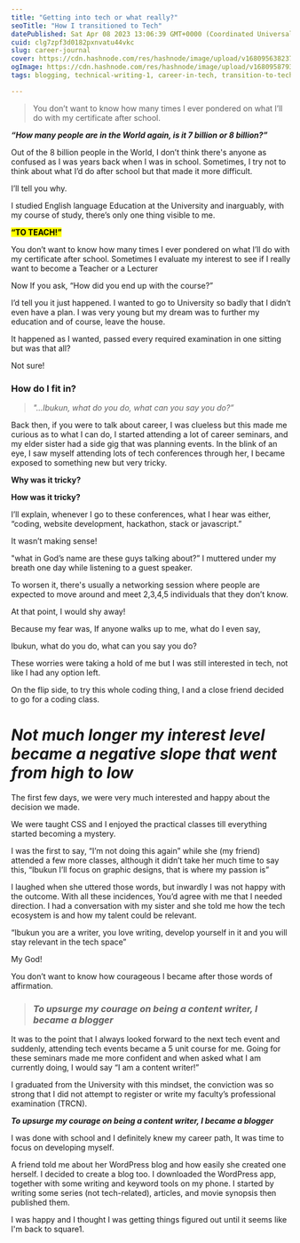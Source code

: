 ```yaml
---
title: "Getting into tech or what really?"
seoTitle: "How I transitioned to Tech"
datePublished: Sat Apr 08 2023 13:06:39 GMT+0000 (Coordinated Universal Time)
cuid: clg7zpf3d0182pxnvatu44vkc
slug: career-journal
cover: https://cdn.hashnode.com/res/hashnode/image/upload/v1680956382373/901b3b0b-fa52-4c4b-858b-0ba43b46dc7a.png
ogImage: https://cdn.hashnode.com/res/hashnode/image/upload/v1680958793048/30c23590-d564-4c0a-905f-7176fe9a7c1f.png
tags: blogging, technical-writing-1, career-in-tech, transition-to-tech

---
```


> You don’t want to know how many times I ever pondered on what I’ll do with my certificate after school.

***“How many people are in the World again, is it 7 billion or 8 billion?”***

Out of the 8 billion people in the World, I don’t think there's anyone as confused as I was years back when I was in school. Sometimes, I try not to think about what I’d do after school but that made it more difficult.

I’ll tell you why.

I studied English language Education at the University and inarguably, with my course of study, there’s only one thing visible to me.

**<mark>“TO TEACH!”</mark>**

You don’t want to know how many times I ever pondered on what I’ll do with my certificate after school. Sometimes I evaluate my interest to see if I really want to become a Teacher or a Lecturer

Now If you ask, “How did you end up with the course?”

I’d tell you it just happened. I wanted to go to University so badly that I didn’t even have a plan. I was very young but my dream was to further my education and of course, leave the house.

It happened as I wanted, passed every required examination in one sitting but was that all?

Not sure!

### **How do I fit in?**

> *"...Ibukun, what do you do, what can you say you do?”*

Back then, if you were to talk about career, I was clueless but this made me curious as to what I can do, I started attending a lot of career seminars, and my elder sister had a side gig that was planning events. In the blink of an eye, I saw myself attending lots of tech conferences through her, I became exposed to something new but very tricky.

**Why was it tricky?**

**How was it tricky?**

I’ll explain, whenever I go to these conferences, what I hear was either, “coding, website development, hackathon, stack or javascript.”

It wasn’t making sense!

"what in God’s name are these guys talking about?” I muttered under my breath one day while listening to a guest speaker.

To worsen it, there's usually a networking session where people are expected to move around and meet 2,3,4,5 individuals that they don’t know.

At that point, I would shy away!

Because my fear was, If anyone walks up to me, what do I even say,

Ibukun, what do you do, what can you say you do?

These worries were taking a hold of me but I was still interested in tech, not like I had any option left.

On the flip side, to try this whole coding thing, I and a close friend decided to go for a coding class.

# ***Not much longer my interest level became a negative slope that went from high to low***

The first few days, we were very much interested and happy about the decision we made.

We were taught CSS and I enjoyed the practical classes till everything started becoming a mystery.

I was the first to say, “I’m not doing this again” while she (my friend) attended a few more classes, although it didn’t take her much time to say this, “Ibukun I’ll focus on graphic designs, that is where my passion is”

I laughed when she uttered those words, but inwardly I was not happy with the outcome. With all these incidences, You’d agree with me that I needed direction. I had a conversation with my sister and she told me how the tech ecosystem is and how my talent could be relevant.

“Ibukun you are a writer, you love writing, develop yourself in it and you will stay relevant in the tech space”

My God!

You don’t want to know how courageous I became after those words of affirmation.

> ### ***To upsurge my courage on being a content writer, I became a blogger***

It was to the point that I always looked forward to the next tech event and suddenly, attending tech events became a 5 unit course for me. Going for these seminars made me more confident and when asked what I am currently doing, I would say “I am a content writer!”

I graduated from the University with this mindset, the conviction was so strong that I did not attempt to register or write my faculty’s professional examination (TRCN).

***To upsurge my courage on being a content writer, I became a blogger***

I was done with school and I definitely knew my career path, It was time to focus on developing myself.

A friend told me about her WordPress blog and how easily she created one herself. I decided to create a blog too. I downloaded the WordPress app, together with some writing and keyword tools on my phone. I started by writing some series (not tech-related), articles, and movie synopsis then published them.

I was happy and I thought I was getting things figured out until it seems like I'm back to square1.